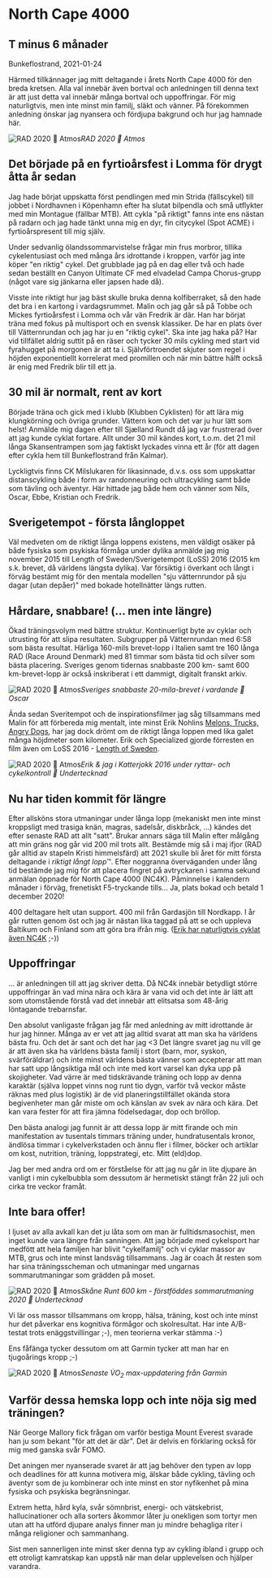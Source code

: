 # North Cape 4000
## T minus 6 månader

Bunkeflostrand, 2021-01-24

Härmed tillkännager jag mitt deltagande i årets North Cape 4000 för den breda kretsen. Alla val innebär även bortval och anledningen till denna text är att just detta val innebär många bortval och uppoffringar. För mig naturligtvis, men inte minst min familj, släkt och vänner. På förekommen anledning önskar jag nyansera och fördjupa bakgrund och hur jag hamnade här.

![RAD 2020 📸 Atmos](../../images/AtmosPhoto_RAD_2020-1.jpg)*RAD 2020 📸 Atmos*

## Det började på en fyrtioårsfest i Lomma för drygt åtta år sedan

Jag hade börjat uppskatta först pendlingen med min Strida (fällscykel) till jobbet i Nordhavnen i Köpenhamn efter ha slutat bilpendla och små utflykter med min Montague (fällbar MTB). Att cykla "på riktigt" fanns inte ens nästan på radarn och jag hade tänkt unna mig en dyr, fin citycykel (Spot ACME) i fyrtioårspresent till mig själv.

Under sedvanlig ölandssommarvistelse frågar min frus morbror, tillika cykelentusiast och med många års idrottande i kroppen, varför jag inte köper "en riktig" cykel. Det grubblade jag på en dag eller två och hade sedan beställt en Canyon Ultimate CF med elvadelad Campa Chorus-grupp (något vare sig jänkarna eller japsen hade då).  

Visste inte riktigt hur jag bäst skulle bruka denna kolfiberraket, så den hade det bra i en kartong i vardagsrummet. Malin och jag går så på Tobbe och Mickes fyrtioårsfest i Lomma och vår vän Fredrik är där. Han har börjat träna med fokus på multisport och en svensk klassiker. De har en plats över till Vätternrundan och jag har ju en "riktig cykel". Ska inte jag haka på? Har vid tillfället aldrig suttit på en räser och tycker 30 mils cykling med start vid fyrahugget på morgonen är att ta i. Självförtroendet skjuter som regel i höjden exponentiellt korrelerat med promillen och när min bättre hälft också är enig med Fredrik blir till ett ja.

## 30 mil är normalt, rent av kort

Började träna och gick med i klubb (Klubben Cyklisten) för att lära mig klungkörning och övriga grunder. Vättern kom och det var ju hur lätt som helst! Anmälde mig dagen efter till Sjælland Rundt då jag var frustrerad över att jag kunde cyklat fortare. Allt under 30 mil kändes kort, t.o.m. det 21 mil långa Skansentrampen som jag faktiskt lyckades vinna ett år (för att dagen efter cykla hem till Bunkeflostrand från Kalmar). 

Lyckligtvis finns CK Milslukaren för likasinnade, d.v.s. oss som uppskattar distanscykling både i form av randonneuring och ultracykling samt både som tävling och äventyr. Här hittade jag både hem och vänner som Nils, Oscar, Ebbe, Kristian och Fredrik. 

## Sverigetempot - första långloppet

Väl medveten om de riktigt långa loppens existens, men väldigt osäker på både fysiska som psykiska förmåga under dylika anmälde jag mig november 2015 till Length of Sweden/Sverigetempot (LoSS) 2016 (2015 km s.k. brevet, då världens längsta dylika). Var försiktig i överkant och långt i förväg bestämt mig för den mentala modellen "sju vätternrundor på sju dagar (utan depåer)" med bokade hotellnätter längs rutten.

## Hårdare, snabbare! (... men inte längre)

Ökad träningsvolym med bättre struktur. Kontinuerligt byte av cyklar och utrusting för att slipa resultaten. Subgrupper på Vätternrundan med 6:58 som bästa resultat. Härliga 160-mils brevet-lopp i Italien samt tre 160 långa RAD (Race Around Denmark) med 81 timmar som bästa tid och silver som bästa placering. Sveriges genom tidernas snabbaste 200 km- samt 600 km-brevet-lopp är också inskriberat i ett dammigt, digitalt franskt arkiv.

![RAD 2020 📸 Atmos](../../images/200k_550_2021.jpeg)*Sveriges snabbaste 20-mila-brevet i vardande 📸 Oscar*

Ända sedan Sveritempot och de inspirationsfilmer jag såg tillsammans med Malin för att förbereda mig mentalt, inte minst Erik Nohlins [Melons, Trucks, Angry Dogs](https://ertzui.de/TCR), har jag dock drömt om de riktigt långa loppen med lika galet många höjdmeter som kilometer. Erik och Specialized gjorde förresten en film även om LoSS 2016 - [Length of Sweden](https://vimeo.com/ondemand/lengthofsweden/194797540).

![RAD 2020 📸 Atmos](../../images/Erik_och_jag_Katterjokk_2016.jpg)*Erik & jag i Katterjokk 2016 under ryttar- och cykelkontroll 📸 Undertecknad*

## Nu har tiden kommit för längre

Efter allsköns stora utmaningar under långa lopp (mekaniskt men inte minst kroppsligt med trasiga knän, magras, sadelsår, diskbråck, ...) kändes det efter senaste RAD att allt "satt". Brukar annars säga till Malin efter målgång att min gräns nog går vid 200 mil trots allt. Bestämde mig så i maj ifjor (RAD går alltid av stapeln Kristi himmelsfärd) att 2021 skulle bli året för mitt första deltagande i *riktigt långt lopp*™. Efter noggranna överväganden under lång tid bestämde jag mig för att placera fingret på avtryckaren i samma sekund anmälan öppnade för North Cape 4000 (NC4K). Påminnelse i kalendern månader i förväg, frenetiskt F5-tryckande tills... Ja, plats bokad och betald 1 december 2020!

400 deltagare helt utan support. 400 mil från Gardasjön till Nordkapp. I år går rutten genom öst och jag är nästan lika taggad på att se och uppleva Baltikum och Finland som att göra bra ifrån mig. ([Erik har naturligtvis cyklat även NC4K](https://theradavist.com/2018/07/swot-and-the-north-cape-4000-erik-nohlin/) ;-))

## Uppoffringar

... är anledningen till att jag skriver detta. Då NC4k innebär betydligt större uppoffringar än vad mina nära och kära är vana vid och det inte är lätt att som utomstående förstå vad det innebär att elitsatsa som 48-årig löntagande trebarnsfar.

Den absolut vanligaste frågan jag får med anledning av mitt idrottande är hur jag hinner. Många av er vet att jag alltid svarat att man ska ha världens bästa fru. Och det är sant och det har jag <3 Det längre svaret jag nu vill ge är att även ska ha världens bästa familj i stort (barn, mor, syskon, svärföräldrar) och inte minst världens bästa vänner som accepterar att man har satt upp långsiktiga mål och inte med kort varsel kan dyka upp på skojigheter. Vad värre är med tidskrävande träning och lopp av denna karaktär (själva loppet vinns nog runt tio dygn, varför två veckor måste räknas med plus logistik) är de vid planeringstillfället okända stora begivenheter man går miste om och känslan av svek av nära och kära. Det kan vara fester för att fira jämna födelsedagar, dop och bröllop.

Den bästa analogi jag funnit är att dessa lopp är mitt firande och min manifestation av tusentals timmars träning under, hundratusentals kronor, ändlösa timmar i cykelverkstaden och ännu fler i filmer, böcker och artiklar om kost, nutrition, träning, loppstrategi, etc. Mitt (eld)dop.

Jag ber med andra ord om er förståelse för att jag nu går in lite djupare än vanligt i min cykelbubbla som dessutom är hermetiskt stängt från 22 juli och cirka tre veckor framåt.

## Inte bara offer!

I ljuset av alla avkall kan det ju låta som om man är fulltidsmasochist, men inget kunde vara längre från sanningen. Att jag började med cykelsport har medfött att hela familjen har blivit "cykelfamilj" och vi cyklar massor av MTB, grus och inte minst landsväg tillsammans. Jag är coach åt resten som har sina träningsscheman och utmaningar med ungarnas sommarutmaningar som grädden på moset.

![RAD 2020 📸 Atmos](../../images/Sommarutmaning_Axel_2020.jpeg)*Skåne Runt 600 km - förstföddes sommarutmaning 2020 📸 Undertecknad*

Vi lär oss massor tillsammans om kropp, hälsa, träning, kost och inte minst hur det påverkar ens kognitiva förmågor och skolresultat. Har inte A/B-testat trots enäggstvillingar ;-), men teorierna verkar stämma :-)

Ens fåfänga tycker dessutom om att Garmin tycker att man har en tjugoårings kropp ;-)

![RAD 2020 📸 Atmos](../../images/Garmin_VO2max_20210121.jpg)*Senaste V̇O<sub>2</sub> max-uppdatering från Garmin*

## Varför dessa hemska lopp och inte nöja sig med träningen?

När George Mallory fick frågan om varför bestiga Mount Everest svarade han ju som bekant "för att det är där". Det är delvis en förklaring också för mig med ganska svår FOMO. 

Det aningen mer nyanserade svaret är att jag behöver den typen av lopp och deadlines för att kunna motivera mig, älskar både cykling, tävling och äventyr som de ju kombinerar och inte minst en stor nyfikenhet på mina fysiska och psykiska begränsningar.

Extrem hetta, hård kyla, svår sömnbrist, energi- och vätskebrist, hallucinationer och alla sorters åkommor låter ju onekligen som tortyr men utan att ha utförd djupare analys finner man ju mindre behagliga riter i många religioner och sammanhang.

Sist men sannerligen inte minst sker denna typ av cykling ibland i grupp och ett otroligt kamratskap kan uppstå när man delar upplevelsen och hjälper varandra.
